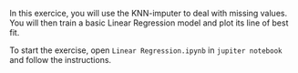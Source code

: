 In this exercice, you will use the KNN-imputer to deal with missing values. You will then train a basic Linear Regression model and plot its line of best fit. 

To start the exercise, open `Linear Regression.ipynb` in `jupiter notebook` and follow the instructions.